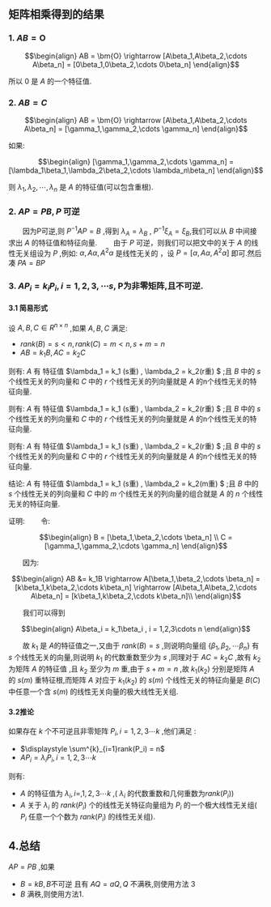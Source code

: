 ## 矩阵相乘得到的结果
### 1. $AB = \bm{O}$

$$\begin{align}
    AB = \bm{O} \rightarrow [A\beta_1,A\beta_2,\cdots A\beta_n] = [0\beta_1,0\beta_2,\cdots 0\beta_n]
\end{align}$$

所以 $0$ 是 $A$ 的一个特征值.

### 2. $AB = C$  

$$\begin{align}
    AB = \bm{O} \rightarrow [A\beta_1,A\beta_2,\cdots A\beta_n] = [\gamma_1,\gamma_2,\cdots \gamma_n] 
\end{align}$$

如果:

$$\begin{align}
    [\gamma_1,\gamma_2,\cdots \gamma_n]  =[\lambda_1\beta_1,\lambda_2\beta_2,\cdots \lambda_n\beta_n]
\end{align}$$


则 $\lambda_1,\lambda_2,\cdots,\lambda_n$ 是 $A$ 的特征值(可以包含重根).



### 2. $AP=PB , P$ 可逆

&emsp;&emsp;因为P可逆,则 $P^{-1}AP = B$ ,得到 $\lambda_A = \lambda_B$ , $P^{-1}\xi_A = \xi_B$,我们可以从 $B$ 中间接求出 $A$ 的特征值和特征向量.
&emsp;&emsp;由于 $P$ 可逆，则我们可以把文中的关于 $A$ 的线性无关组设为 $P$ ,例如: $\alpha , A\alpha ,A^2\alpha$  是线性无关的 ，设 $P = [\alpha , A\alpha ,A^2\alpha]$ 即可.然后凑 $PA = BP$





### 3. $AP_i= k_iP_i ,i = 1,2,3,\cdots s$, P为非零矩阵,且不可逆.

#### 3.1 简易形式
设 $A,B,C \in R^{n \times n}$ ,如果 $A,B,C$ 满足:
* $rank(B) = s < n, rank(C)=m <n,s + m = n$
* $AB = k_1B , AC = k_2C$


则有: $A$ 有 特征值 $\lambda_1 = k_1 (s重) , \lambda_2 = k_2(r重) $ ;且 $B$ 中的 $s$ 个线性无关的列向量和 $C$ 中的 $r$ 个线性无关的列向量就是 $A$ 的n个线性无关的特征向量.


则有: $A$ 有 特征值 $\lambda_1 = k_1 (s重) , \lambda_2 = k_2(r重) $ ;且 $B$ 中的 $s$ 个线性无关的列向量和 $C$ 中的 $r$ 个线性无关的列向量就是 $A$ 的n个线性无关的特征向量.


则有: $A$ 有 特征值 $\lambda_1 = k_1 (s重) , \lambda_2 = k_2(r重) $ ;且 $B$ 中的 $s$ 个线性无关的列向量和 $C$ 中的 $r$ 个线性无关的列向量就是 $A$ 的n个线性无关的特征向量.

结论: $A$ 有 特征值 $\lambda_1 = k_1 (s重) , \lambda_2 = k_2(m重) $ ;且 $B$ 中的 $s$ 个线性无关的列向量和 $C$ 中的 $m$ 个线性无关的列向量的组合就是 $A$ 的 $n$ 个线性无关的特征向量.



证明:
&emsp;&emsp;令:

$$\begin{align}
    B = [\beta_1,\beta_2,\cdots \beta_n]    \\
    C = [\gamma_1,\gamma_2,\cdots \gamma_n]
\end{align}$$

&emsp;&emsp;因为:

$$\begin{align}
    AB &= k_1B \rightarrow A[\beta_1,\beta_2,\cdots \beta_n] = [k\beta_1,k\beta_2,\cdots k\beta_n] \rightarrow [A\beta_1,A\beta_2,\cdots A\beta_n] = [k\beta_1,k\beta_2,\cdots k\beta_n]\\
\end{align}$$

&emsp;&emsp;我们可以得到

$$\begin{align}
    A\beta_i = k_1\beta_i , i = 1,2,3\cdots n
\end{align}$$

&emsp;&emsp;故 $k_1$ 是 $A$的特征值之一,又由于 $rank(B) = s$ ,则说明向量组 $\{\beta_1,\beta_2,\cdots \beta_n\}$ 有 $s$ 个线性无关的向量,则说明 $k_1$ 的代数重数至少为 $s$ ,同理对于 $AC = k_2C$ ,故有 $k_2$ 为矩阵 $A$ 的特征值 ,且 $k_2$ 至少为 $m$ 重,由于 $s + m = n$ ,故 $k_1(k_2)$ 分别是矩阵 $A$ 的 $s(m)$ 重特征根,而矩阵 $A$ 对应于 $k_1(k_2)$ 的 $s(m)$ 个线性无关的特征向量是 $B(C)$ 中任意一个含 $s(m)$ 的线性无关向量的极大线性无关组.

#### 3.2推论
如果存在 $k$ 个不可逆且非零矩阵 $P_i ,i = 1,2,3\cdots k$ ,他们满足 :
* $\displaystyle \sum^{k}_{i=1}rank(P_i) = n$
* $AP_i = \lambda_iP_i , i = 1,2,3\cdots k$

则有:
* $A$ 的特征值为 $\lambda_i ,i=,1,2,3\cdots k$ ,( $\lambda_i$ 的代数重数和几何重数为$rank(P_i)$) 
* $A$ 关于 $\lambda_i$ 的 $rank(P_i)$ 个的线性无关特征向量组为 $P_i$ 的一个极大线性无关组( $P_i$ 任意一个个数为 $rank(P_i)$ 的线性无关组).



## 4.总结
$AP = PB$ ,如果
* $B = kB,B$不可逆 且有 $AQ=aQ,Q$ 不满秩,则使用方法 3
* $B$ 满秩,则使用方法1. 










